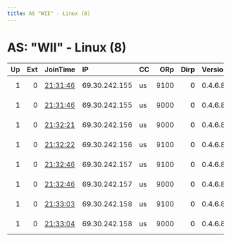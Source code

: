 ```yaml
---
title: AS "WII" - Linux (8)
---
```


# AS: "WII" - Linux (8)

|   Up |   Ext | JoinTime                                                                                            | IP            | CC   |   ORp |   Dirp | Version   | Contact                 | Nickname       |   eFamMembers |
|-----:|------:|:----------------------------------------------------------------------------------------------------|:--------------|:-----|------:|-------:|:----------|:------------------------|:---------------|--------------:|
|    1 |     0 | [21:31:46](https://metrics.torproject.org/rs.html#details/6FFBF52ACB71934CC5754DB3A8880E85E2781F0D) | 69.30.242.155 | us   |  9100 |      0 | 0.4.6.8   | ContactInfo email:abuse | StormyCloudInc |            34 |
|    1 |     0 | [21:31:46](https://metrics.torproject.org/rs.html#details/F3F863A2121E54CF5C455E9CAECD114DA46FAD5D) | 69.30.242.155 | us   |  9000 |      0 | 0.4.6.8   | ContactInfo email:abuse | StormyCloudInc |            34 |
|    1 |     0 | [21:32:21](https://metrics.torproject.org/rs.html#details/1D0CCED2128CAA9B9D8C3D71A08F192BBA91120C) | 69.30.242.156 | us   |  9000 |      0 | 0.4.6.8   | ContactInfo email:abuse | StormyCloudInc |            34 |
|    1 |     0 | [21:32:22](https://metrics.torproject.org/rs.html#details/6E914A73D403856F78A7413647681BF7B7FD5B4F) | 69.30.242.156 | us   |  9100 |      0 | 0.4.6.8   | ContactInfo email:abuse | StormyCloudInc |            34 |
|    1 |     0 | [21:32:46](https://metrics.torproject.org/rs.html#details/2F10EF06BA3712840C4FB986ED0E9AFEC1A0C74E) | 69.30.242.157 | us   |  9100 |      0 | 0.4.6.8   | ContactInfo email:abuse | StormyCloudInc |            34 |
|    1 |     0 | [21:32:46](https://metrics.torproject.org/rs.html#details/B7A30CCCEB768AED08A8E2BBF3327CC12091D5B5) | 69.30.242.157 | us   |  9000 |      0 | 0.4.6.8   | ContactInfo email:abuse | StormyCloudInc |            34 |
|    1 |     0 | [21:33:03](https://metrics.torproject.org/rs.html#details/6CEB64F6C655B7394A7A2C6175D17FAC3387D79B) | 69.30.242.158 | us   |  9100 |      0 | 0.4.6.8   | ContactInfo email:abuse | StormyCloudInc |            34 |
|    1 |     0 | [21:33:04](https://metrics.torproject.org/rs.html#details/C6BDE87671B6594AF2A66964CAD519844503B793) | 69.30.242.158 | us   |  9000 |      0 | 0.4.6.8   | ContactInfo email:abuse | StormyCloudInc |            34 |
